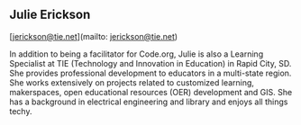 ## Julie Erickson

[jerickson@tie.net](mailto: jerickson@tie.net)

In addition to being a facilitator for Code.org, Julie is also a Learning Specialist at TIE (Technology and Innovation in Education) in Rapid City, SD. She provides professional development to educators in a multi-state region. She works extensively on projects related to customized learning, makerspaces, open educational resources (OER) development and GIS. She has a background in electrical engineering and library and enjoys all things techy.
